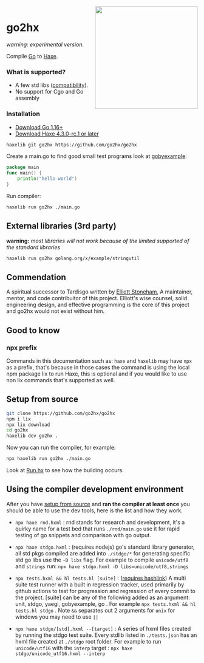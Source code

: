 <img src="logo.svg" width="270" align="right"/>

go2hx
==========
*warning: experimental version.*

Compile [Go](https://go.dev) to [Haxe](https://haxe.org).


### What is supported?

* A few std libs ([compatibility](https://go2hx.github.io/stdgo/index.html)).
* No support for Cgo and Go assembly

### Installation
* [Download Go 1.16+](https://golang.org/dl/)
* [Download Haxe 4.3.0-rc.1 or later](https://build.haxe.org/builds/haxe/)


```sh
haxelib git go2hx https://github.com/go2hx/go2hx
```
Create a main.go to find good small test programs look at [gobyexample](https://gobyexample.com/):
```go
package main
func main() {
    println("hello world")
}
```
Run compiler:
```sh
haxelib run go2hx ./main.go
```


## External libraries (3rd party) 
**warning:** *most libraries will not work because of the limited supported of the standard libraries*


```sh
haxelib run go2hx golang.org/x/example/stringutil
```



## Commendation

A spiritual successor to Tardisgo written by [Elliott Stoneham](https://github.com/elliott5),
A maintainer, mentor, and code contribuitor of this project. Elliott's wise counsel, solid engineering design, and effective programming is the core of this project and go2hx would not exist without him.

## Good to know

### npx prefix
Commands in this documentation such as: ``haxe`` and ``haxelib`` may have ``npx`` as a prefix, that's because in those cases the command is using the local npm package lix to run Haxe, this is optional and if you would like to use non lix commands that's supported as well.



## Setup from source


```sh
git clone https://github.com/go2hx/go2hx
npm i lix
npx lix download
cd go2hx
haxelib dev go2hx .
```
Now you can run the compiler, for example:
```sh
npx haxelib run go2hx ./main.go 
```


Look at [Run.hx](./Run.hx) to see how the building occurs.

## Using the compiler development environment

After you have [setup from source](#setup-from-source) and **ran the compiler at least once** you should be able to use the dev tools, here is the list and how they work.

* ``npx haxe rnd.hxml`` : rnd stands for research and development, it's a quirky name for a test bed that runs ``./rnd/main.go`` use it for rapid testing of go snippets and comparison with go output.
* ``npx haxe stdgo.hxml`` : (requires nodejs) go's standard library generator, all std pkgs compiled are added into ``./stdgo/*`` for generating specific std go libs use the ``-D libs`` flag. For example to compile ``unicode/utf8`` and ``strings`` run: ``npx haxe stdgo.hxml -D libs=unicode/utf8,strings``

* ``npx tests.hxml && hl tests.hl [suite]`` : ([requires hashlink](https://hashlink.haxe.org/#download)) A multi suite test runner with a built in regression tracker, used primarily by github actions to test for progression and regression of every commit to the project. [suite] can be any of the following added as an argument: unit, stdgo, yaegi, gobyexample, go . For example ``npx tests.hxml && hl tests.hl stdgo`` . Note ``&&`` separates out 2 arguments for ``unix`` for windows you may need to use ``||``

* ``npx haxe stdgo/[std].hxml --[target]`` : A series of hxml files created by running the stdgo test suite. Every stdlib listed in ``./tests.json`` has an hxml file created at ``./stdgo`` root folder. For example to run ``unicode/utf16`` with the ``interp`` target : ``npx haxe stdgo/unicode_utf16.hxml --interp``